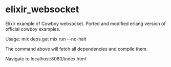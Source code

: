 elixir_websocket
==================
Elixir example of Cowboy websocket. Ported and modified erlang version of official cowboy examples.

Usage:
    mix deps.get
    mix run --no-halt

The command above will fetch all dependencies and compile them.

Navigate to localhost:8080/index.html
